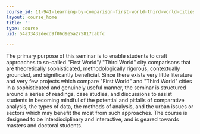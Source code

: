 ```yaml
---
course_id: 11-941-learning-by-comparison-first-world-third-world-cities-fall-2008
layout: course_home
title: ''
type: course
uid: 54a33432decd9f06d9e5a275817cabfc

---
```

The primary purpose of this seminar is to enable students to craft approaches to so-called "First World"/ "Third World" city comparisons that are theoretically sophisticated, methodologically rigorous, contextually grounded, and significantly beneficial. Since there exists very little literature and very few projects which compare "First World" and "Third World" cities in a sophisticated and genuinely useful manner, the seminar is structured around a series of readings, case studies, and discussions to assist students in becoming mindful of the potential and pitfalls of comparative analysis, the types of data, the methods of analysis, and the urban issues or sectors which may benefit the most from such approaches. The course is designed to be interdisciplinary and interactive, and is geared towards masters and doctoral students.
